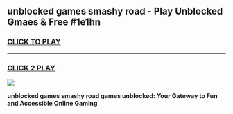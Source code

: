 
## unblocked games smashy road - Play Unblocked Gmaes & Free #1e1hn
<h3>
<a href="https://news.freeplayer.one?title=unblocked_games_smashy_road&ref=03M">CLICK TO PLAY</a></h3>
<hr>

<h3>
<a href="https://news.freeplayer.one?title=unblocked_games_smashy_road&ref=03M">CLICK 2 PLAY</a>
  
</h3>

<a href="https://news.freeplayer.one?title=unblocked_games_smashy_road&ref=03M"><img src="https://clearcache.store/games.png"></a>


**unblocked games smashy road games unblocked: Your Gateway to Fun and Accessible Online Gaming**
